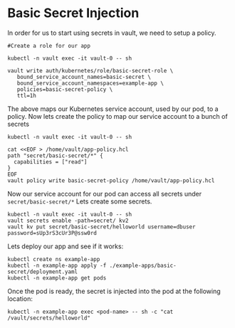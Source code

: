 # Basic Secret Injection

In order for us to start using secrets in vault, we need to setup a policy.

```
#Create a role for our app

kubectl -n vault exec -it vault-0 -- sh 

vault write auth/kubernetes/role/basic-secret-role \
   bound_service_account_names=basic-secret \
   bound_service_account_namespaces=example-app \
   policies=basic-secret-policy \
   ttl=1h
```

The above maps our Kubernetes service account, used by our pod, to a policy.
Now lets create the policy to map our service account to a bunch of secrets

```
kubectl -n vault exec -it vault-0 -- sh 

cat <<EOF > /home/vault/app-policy.hcl
path "secret/basic-secret/*" {
  capabilities = ["read"]
}
EOF
vault policy write basic-secret-policy /home/vault/app-policy.hcl
```

Now our service account for our pod can access all secrets under `secret/basic-secret/*`
Lets create some secrets.

```
kubectl -n vault exec -it vault-0 -- sh 
vault secrets enable -path=secret/ kv2
vault kv put secret/basic-secret/helloworld username=dbuser password=sUp3rS3cUr3P@ssw0rd
```

Lets deploy our app and see if it works:

```
kubectl create ns example-app
kubectl -n example-app apply -f ./example-apps/basic-secret/deployment.yaml
kubectl -n example-app get pods
```

Once the pod is ready, the secret is injected into the pod at the following location:

```
kubectl -n example-app exec <pod-name> -- sh -c "cat /vault/secrets/helloworld"
```